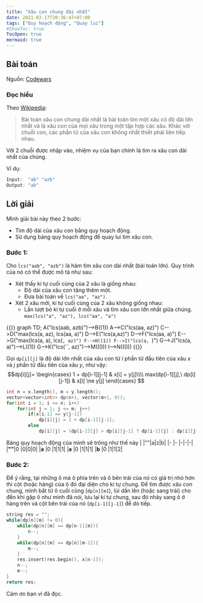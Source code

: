 ```yaml
---
title: "Xâu con chung đài nhất"
date: 2021-02-17T20:36:47+07:00
tags: ["Quy hoạch động", "Quay lui"]
#ShowToc: true
TocOpen: true
mermaid: true
---
```

## Bài toán
Nguồn: [Codewars](https://www.codewars.com/kata/593ff8b39e1cc4bae9000070)
### Đọc hiểu
Theo [Wikipedia](https://en.wikipedia.org/wiki/Longest_common_subsequence_problem):
> Bài toán xâu con chung dài nhất là bài toán tìm một xâu có độ dài lớn nhất và là xâu con của mọi xâu trong  một tập hợp các xâu. Khác với chuỗi con, các phần tử của xâu con không nhất thiết phải liên tiếp nhau.

Với 2 chuỗi được nhập vào, nhiệm vụ của bạn chính là tìm ra xâu con dài nhất của chúng.

Ví dụ:
```cpp
Input:  "ab" "azb"
Output: "ab"
```
## Lời giải
Mình giải bài này theo 2 bước:
- Tìm độ dài của xâu con bằng quy hoạch động.
- Sừ dụng bảng quy hoạch động để quay lui tìm xâu con.
### Bước 1:
Cho `lcs("aab", "azb")` là hàm tìm xâu con dài nhất (bài toán lớn). Quy trình của nó có thể được mô tả như sau:

- Xét thấy kí tự cuối cùng của 2 xâu là giống nhau: 
    - Độ dài của xâu con tăng thêm một.
    - Đưa bài toán về `lcs("aa", "az")`.
- Xét 2 xâu mới, kí tự cuối cùng của 2 xâu không giống nhau:
    - Lần lượt bỏ kí tự cuối ở mỗi xâu và tìm xâu con lớn nhất giữa chúng.  `max(lcs("a", "az"), lcs("aa", "a")`

{{<mermaid>}}
graph TD;
    A("lcs(aab, azb)")-->B((1))
    A-->C("lcs(aa, az)")
    C-->D("max(lcs(a, az), lcs(aa, a)")
    D-->E("lcs(a,az)")
    D-->F("lcs(aa, a)")
    E-->G("max(lcs(a, a), lcs(``, az)")
    F-->H((1))
    F-->I("lcs(a, ``)")
    G-->J("lcs(a, a)")-->L((1))
    G-->K("lcs(``, az)")-->M((0))
    I-->N((0))
{{</mermaid>}}

Gọi `dp[i][j]` là độ dài lớn nhất của xâu con từ $i$ phần tử đầu tiên của xâu $x$ và $j$ phần tử đầu tiên của xâu $y$, như vậy:
$$dp[i][j]=
\begin{cases}
    1 + dp[i-1][j-1]            & x[i] = y[j]\\\\
    max(dp[i-1][j],\ dp[i][j-1]) & x[i] \ne y[j]
\end{cases}
$$
```cpp
int n = x.length(), m = y.length();
vector<vector<int>> dp(n+1, vector(m+1, 0));
for(int i = 1; i <= n; i++)
    for(int j = 1; j <= m; j++)
        if(x[i-1] == y[j-1])
            dp[i][j] = 1 + dp[i-1][j-1];
        else
            dp[i][j] = (dp[i-1][j] > dp[i][j-1] ? dp[i-1][j] : dp[i][j-1]);
```
Bảng quy hoạch động của mình sẽ trông như thế này
|  |""|a|z|b|
|- |- |-|-|-|
|**""**|0 |0|0|0|
|**a** |0 |1|1|1|
|**a** |0 |1|1|1|
|**b** |0 |1|1|2|
### Bước 2:
Để ý rằng, tại những ô mà ô phía trên và ô bên trái của nó có giá trị nhỏ hơn thì cột (hoặc hàng) của ô đó đại diện cho kí tự chung. Để tìm được xâu con chung, mình bắt từ ô cuối cùng (`dp[n][m]`), lùi dần lên (hoặc sang trái) cho đến khi gặp ô như mình đã nói, lưu lại kí tự chung, sau đó nhảy sang ô ở hàng trên và cột bên trái của nó (`dp[i-1][j-1]`) để dò tiếp.
```cpp
string res = "";
while(dp[n][m] != 0){
    while(dp[n][m] == dp[n-1][m]){
        n--;
    }
    while(dp[n][m] == dp[n][m-1]){
        m--;
    }
    res.insert(res.begin(), x[n-1]);
    n--;
    m--;
}
return res;
```
Cảm ơn bạn vì đã đọc.